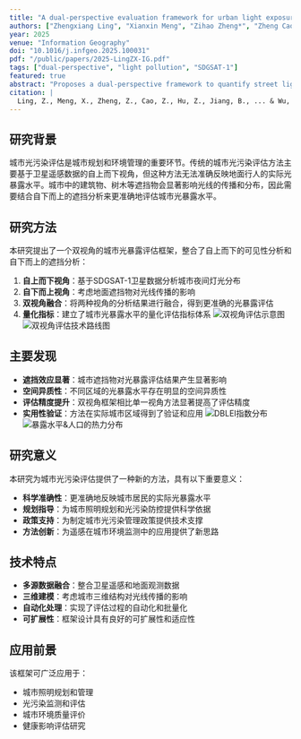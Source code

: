 ```yaml
---
title: "A dual-perspective evaluation framework for urban light exposure: integrating top-down visibility and bottom-up occlusion"
authors: ["Zhengxiang Ling", "Xianxin Meng", "Zihao Zheng*", "Zheng Cao","Zhongwen Hu","Benyan Jiang","Guanhua Guo","Yingbiao Chen","Zhifeng Wu"]
year: 2025
venue: "Information Geography"
doi: "10.1016/j.infgeo.2025.100031"
pdf: "/public/papers/2025-LingZX-IG.pdf"
tags: ["dual-perspective", "light pollution", "SDGSAT-1"]
featured: true
abstract: "Proposes a dual-perspective framework to quantify street lighting exposure level."
citation: |
  Ling, Z., Meng, X., Zheng, Z., Cao, Z., Hu, Z., Jiang, B., ... & Wu, Z. (2025). A dual-perspective evaluation framework for urban light exposure: integrating top-down visibility and bottom-up occlusion. Information Geography, 100031.
---
```


## 研究背景

城市光污染评估是城市规划和环境管理的重要环节。传统的城市光污染评估方法主要基于卫星遥感数据的自上而下视角，但这种方法无法准确反映地面行人的实际光暴露水平。城市中的建筑物、树木等遮挡物会显著影响光线的传播和分布，因此需要结合自下而上的遮挡分析来更准确地评估城市光暴露水平。

## 研究方法

本研究提出了一个双视角的城市光暴露评估框架，整合了自上而下的可见性分析和自下而上的遮挡分析：

1. **自上而下视角**：基于SDGSAT-1卫星数据分析城市夜间灯光分布
2. **自下而上视角**：考虑地面遮挡物对光线传播的影响
3. **双视角融合**：将两种视角的分析结果进行融合，得到更准确的光暴露评估
4. **量化指标**：建立了城市光暴露水平的量化评估指标体系
![双视角评估示意图](/images/papers/2025-lingzx-ig/Fig.4.png)
![双视角评估技术路线图](/images/papers/2025-lingzx-ig/Fig.2.png)


## 主要发现

- **遮挡效应显著**：城市遮挡物对光暴露评估结果产生显著影响
- **空间异质性**：不同区域的光暴露水平存在明显的空间异质性
- **评估精度提升**：双视角框架相比单一视角方法显著提高了评估精度
- **实用性验证**：方法在实际城市区域得到了验证和应用
![DBLEI指数分布](/images/papers/2025-lingzx-ig/Fig.8.png)
![暴露水平&人口的热力分布](/images/papers/2025-lingzx-ig/Fig.12.png)
## 研究意义

本研究为城市光污染评估提供了一种新的方法，具有以下重要意义：

- **科学准确性**：更准确地反映城市居民的实际光暴露水平
- **规划指导**：为城市照明规划和光污染防控提供科学依据
- **政策支持**：为制定城市光污染管理政策提供技术支撑
- **方法创新**：为遥感在城市环境监测中的应用提供了新思路

## 技术特点

- **多源数据融合**：整合卫星遥感和地面观测数据
- **三维建模**：考虑城市三维结构对光线传播的影响
- **自动化处理**：实现了评估过程的自动化和批量化
- **可扩展性**：框架设计具有良好的可扩展性和适应性

## 应用前景

该框架可广泛应用于：

- 城市照明规划和管理
- 光污染监测和评估
- 城市环境质量评价
- 健康影响评估研究